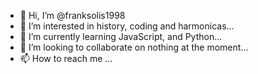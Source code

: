 - 👋 Hi, I’m @franksolis1998
- 👀 I’m interested in history, coding and harmonicas...
- 🌱 I’m currently learning JavaScript, and Python...
- 💞️ I’m looking to collaborate on nothing at the moment...
- 📫 How to reach me ...

<!---
franksolis1998/franksolis1998 is a ✨ special ✨ repository because its `README.md` (this file) appears on your GitHub profile.
You can click the Preview link to take a look at your changes.
--->
